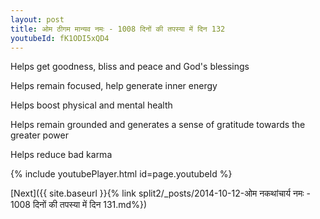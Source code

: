 ```yaml
---
layout: post
title: ओम ठीगम मान्यव नमः - 1008 दिनों की तपस्या में दिन 132
youtubeId: fK1ODI5xQD4
---
```

 
 
Helps get goodness, bliss and peace and God's blessings
 
Helps remain focused, help generate inner energy 
 
Helps boost physical and mental health 
 
Helps remain grounded and generates a sense of gratitude towards the greater power 
 
Helps reduce bad karma
 
 
 
 


{% include youtubePlayer.html id=page.youtubeId %}
 
[Next]({{ site.baseurl }}{% link  split2/_posts/2014-10-12-ओम नकथांचार्य नमः - 1008 दिनों की तपस्या में दिन 131.md%})
 
